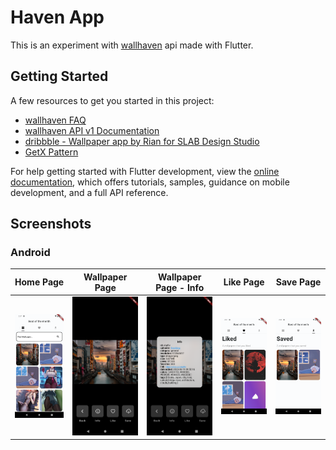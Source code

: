 # Haven App

This is an experiment with [wallhaven](https://wallhaven.cc/) api made with Flutter.

## Getting Started

A few resources to get you started in this project:

- [wallhaven FAQ](https://wallhaven.cc/faq)
- [wallhaven API v1 Documentation](https://wallhaven.cc/help/api)
- [dribbble - Wallpaper app by  Rian for SLAB Design Studio](https://dribbble.com/shots/14808564-Wallpaper-app)
- [GetX Pattern](https://kauemurakami.github.io/getx_pattern)

For help getting started with Flutter development, view the
[online documentation](https://docs.flutter.dev/), which offers tutorials,
samples, guidance on mobile development, and a full API reference.

## Screenshots

### Android

|                    Home Page                    |                    Wallpaper Page                    |                    Wallpaper Page - Info                    |                    Like Page                    |                    Save Page                    |
| ------------------------------------------------ | ---------------------------------------------------- | ------------------------------------------------ | ------------------------------------------------------- | ---------------------------------------------------- |
|![Home Page](screenshots/Android_Screenshot_1.png)|![Wallpaper Page](screenshots/Android_Screenshot_2.png)|![Wallpaper Page Info](screenshots/Android_Screenshot_3.png)|![Like Page](screenshots/Android_Screenshot_4.png)|![Save Page](screenshots/Android_Screenshot_5.png)|
